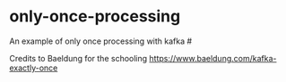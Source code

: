# only-once-processing
An example of only once processing with kafka #

Credits to Baeldung for the schooling https://www.baeldung.com/kafka-exactly-once
